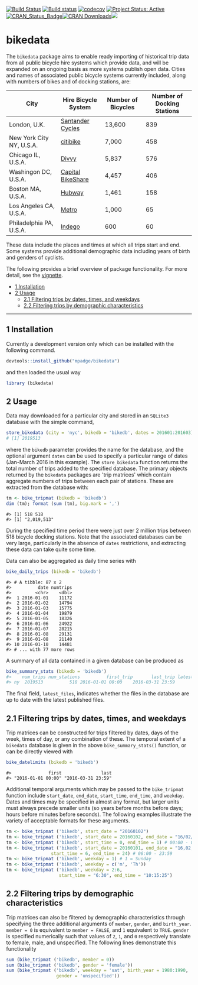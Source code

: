 <!-- README.md is generated from README.Rmd. Please edit that file -->
[![Build Status](https://travis-ci.org/mpadge/bikedata.svg)](https://travis-ci.org/mpadge/bikedata) [![Build status](https://ci.appveyor.com/api/projects/status/github/mpadge/bikedata?svg=true)](https://ci.appveyor.com/project/mpadge/bikedata) [![codecov](https://codecov.io/gh/mpadge/bikedata/branch/master/graph/badge.svg)](https://codecov.io/gh/mpadge/bikedata) [![Project Status: Active](http://www.repostatus.org/badges/latest/active.svg)](http://www.repostatus.org/#active) [![CRAN\_Status\_Badge](http://www.r-pkg.org/badges/version/bikedata)](http://cran.r-project.org/web/packages/bikedata)[![CRAN Downloads](http://cranlogs.r-pkg.org/badges/grand-total/bikedata?color=orange)](http://cran.r-project.org/package=bikedata)[![](http://badges.ropensci.org/116_status.svg)](https://github.com/ropensci/onboarding/issues/116)

bikedata
========

The `bikedata` package aims to enable ready importing of historical trip data from all public bicycle hire systems which provide data, and will be expanded on an ongoing basis as more systems publish open data. Cities and names of associated public bicycle systems currently included, along with numbers of bikes and of docking stations, are:

| City                     | Hire Bicycle System                                                   | Number of Bicycles | Number of Docking Stations |
|--------------------------|-----------------------------------------------------------------------|--------------------|----------------------------|
| London, U.K.             | [Santander Cycles](https://tfl.gov.uk/modes/cycling/santander-cycles) | 13,600             | 839                        |
| New York City NY, U.S.A. | [citibike](https://www.citibikenyc.com/)                              |  7,000             | 458                        |
| Chicago IL, U.S.A.       | [Divvy](https://www.divvybikes.com/)                                  |  5,837             | 576                        |
| Washingon DC, U.S.A.     | [Capital BikeShare](https://www.capitalbikeshare.com/)                |  4,457             | 406                        |
| Boston MA, U.S.A.        | [Hubway](https://www.thehubway.com/)                                  |  1,461             | 158                        |
| Los Angeles CA, U.S.A.   | [Metro](https://bikeshare.metro.net/)                                 |  1,000             |  65                        |
| Philadelphia PA, U.S.A.  | [Indego](https://www.rideindego.com)                                  |    600             |  60                        |

These data include the places and times at which all trips start and end. Some systems provide additional demographic data including years of birth and genders of cyclists.

The following provides a brief overview of package functionality. For more detail, see the [vignette](https://mpadge.github.io/bikedata/articles/bikedata.html).

-   [1 Installation](#installation)
-   [2 Usage](#usage)
    -   [2.1 Filtering trips by dates, times, and weekdays](#dates-times)
    -   [2.2 Filtering trips by demographic characteristics](#demography)

------------------------------------------------------------------------

<a name="installation"></a>1 Installation
--------------

Currently a development version only which can be installed with the following command.

``` r
devtools::install_github("mpadge/bikedata")
```

and then loaded the usual way

``` r
library (bikedata)
```

<a name="usage"></a>2 Usage
-------

Data may downloaded for a particular city and stored in an `SQLite3` database with the simple command,

``` r
store_bikedata (city = 'nyc', bikedb = 'bikedb', dates = 201601:201603)
# [1] 2019513
```

where the `bikedb` parameter provides the name for the database, and the optional argument `dates` can be used to specify a particular range of dates (Jan-March 2016 in this example). The `store_bikedata` function returns the total number of trips added to the specified database. The primary objects returned by the `bikedata` packages are 'trip matrices' which contain aggregate numbers of trips between each pair of stations. These are extracted from the database with:

``` r
tm <- bike_tripmat (bikedb = 'bikedb')
dim (tm); format (sum (tm), big.mark = ',')
```

    #> [1] 518 518
    #> [1] "2,019,513"

During the specified time period there were just over 2 million trips between 518 bicycle docking stations. Note that the associated databases can be very large, particularly in the absence of `dates` restrictions, and extracting these data can take quite some time.

Data can also be aggregated as daily time series with

``` r
bike_daily_trips (bikedb = 'bikedb')
```

    #> # A tibble: 87 x 2
    #>          date numtrips
    #>         <chr>    <dbl>
    #>  1 2016-01-01    11172
    #>  2 2016-01-02    14794
    #>  3 2016-01-03    15775
    #>  4 2016-01-04    19879
    #>  5 2016-01-05    18326
    #>  6 2016-01-06    24922
    #>  7 2016-01-07    28215
    #>  8 2016-01-08    29131
    #>  9 2016-01-08    21140
    #> 10 2016-01-10    14481
    #> # ... with 77 more rows

A summary of all data contained in a given database can be produced as

``` r
bike_summary_stats (bikedb = 'bikedb')
#>    num_trips num_stations          first_trip       last_trip latest_files
#> ny  2019513          518 2016-01-01 00:00    2016-03-31 23:59        FALSE
```

The final field, `latest_files`, indicates whether the files in the database are up to date with the latest published files.

<a name="dates-times"></a>2.1 Filtering trips by dates, times, and weekdays
-------

Trip matrices can be constructed for trips filtered by dates, days of the week, times of day, or any combination of these. The temporal extent of a `bikedata` database is given in the above `bike_summary_stats()` function, or can be directly viewed with

``` r
bike_datelimits (bikedb = 'bikedb')
```

    #>              first               last 
    #> "2016-01-01 00:00" "2016-03-31 23:59"

Additional temporal arguments which may be passed to the `bike_tripmat` function include `start_date`, `end_date`, `start_time`, `end_time`, and `weekday`. Dates and times may be specified in almost any format, but larger units must always precede smaller units (so years before months before days; hours before minutes before seconds). The following examples illustrate the variety of acceptable formats for these arguments.

``` r
tm <- bike_tripmat ('bikedb', start_date = "20160102")
tm <- bike_tripmat ('bikedb', start_date = 20160102, end_date = "16/02/28")
tm <- bike_tripmat ('bikedb', start_time = 0, end_time = 1) # 00:00 - 01:00
tm <- bike_tripmat ('bikedb', start_date = 20160101, end_date = "16,02,28",
                 start_time = 6, end_time = 24) # 06:00 - 23:59
tm <- bike_tripmat ('bikedb', weekday = 1) # 1 = Sunday
tm <- bike_tripmat ('bikedb', weekday = c('m', 'Th'))
tm <- bike_tripmat ('bikedb', weekday = 2:6,
                    start_time = "6:30", end_time = "10:15:25")
```

<a name="demography"></a>2.2 Filtering trips by demographic characteristics
-------

Trip matrices can also be filtered by demographic characteristics through specifying the three additional arguments of `member`, `gender`, and `birth_year`. `member = 0` is equivalent to `member = FALSE`, and `1` equivalent to `TRUE`. `gender` is specified numerically such that values of `2`, `1`, and `0` respectively translate to female, male, and unspecified. The following lines demonstrate this functionality

``` r
sum (bike_tripmat ('bikedb', member = 0))
sum (bike_tripmat ('bikedb', gender = 'female'))
sum (bike_tripmat ('bikedb', weekday = 'sat', birth_year = 1980:1990,
                   gender = 'unspecified'))
```
